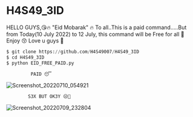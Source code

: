 # H4S49_3ID
HELLO GUYS,😘🔥   "Eid Mobarak" 🔥 To all..This is a paid command.....But from Today(10 July 2022) to 12 July, this command will be Free for all 💖 Enjoy 😚  Love u guys 🐝 

```python
$ git clone https://github.com/H4S49007/H4S49_3ID
$ cd H4S49_3ID
$ python EID_FREE_PAID.py
```

 			 PAID 😴
![Screenshot_20220710_054921](https://user-images.githubusercontent.com/105954741/178130111-6adced40-f003-42dc-af53-d19d4220b532.jpg)


			S3X BUT OK3Y 😒🙂
![Screenshot_20220709_232804](https://user-images.githubusercontent.com/105954741/178130135-0589d839-bff7-4186-9938-5518f217de37.jpg)
